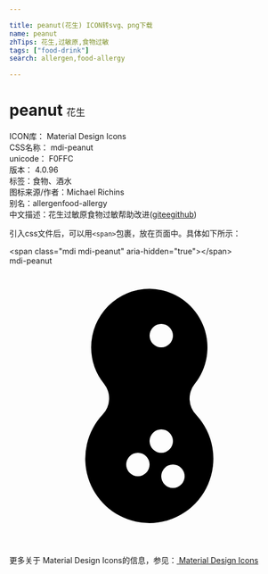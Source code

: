 ```yaml
---

title: peanut(花生) ICON转svg、png下载
name: peanut
zhTips: 花生,过敏原,食物过敏
tags: ["food-drink"]
search: allergen,food-allergy

---
```


# peanut  <small style="font-size: 60%;font-weight: 100">花生</small>


<div class="detail-page">
<p>
<span>
ICON库：
<span class="badge-secondary badge">Material Design Icons</span> 
</span>
<br/>
<span>
CSS名称：
<span class="badge-secondary badge">mdi-peanut</span> 
</span>
<br/>
<span>
unicode：
<span class="badge-secondary badge">F0FFC</span> 
<copy-btn content='F0FFC' btn-title=""></copy-btn>
<copy-btn :content='String.fromCodePoint(parseInt("F0FFC", 16))' btn-title="复制U"></copy-btn>
</span>
<br/>
<span>
版本：
<span class="badge-secondary badge">4.0.96</span> 
</span><br/><span>标签：<span class="badge-light badge"><router-link to="/tags/food-drink.html">食物、酒水</router-link></span></span>
<br/>
<span>图标来源/作者：<span class="badge-light badge">Michael Richins</span></span> 
<br/>
<span>别名：<span class="badge-light badge">allergen</span><span class="badge-light badge">food-allergy</span></span><br/><span class="zh-detail">中文描述：<span class="badge-primary badge">花生</span><span class="badge-primary badge">过敏原</span><span class="badge-primary badge">食物过敏</span><span class="help-link"><span>帮助改进</span>(<a href="https://gitee.com/liuwave/icon-helper/edit/master/json/material/peanut.json" target="_blank" rel="noopener noreferrer">gitee</a><a href="https://github.com/liuwave/icon-helper/edit/master/json/material/peanut.json" target="_blank" rel="noopener noreferrer">github</a></span>)</span><br/>
</p>
</div>
<div class="alert alert-dark">
  <i class="mdi mdi-peanut mdi-48px"></i>
  <i class="mdi mdi-peanut mdi-36px"></i>
  <i class="mdi mdi-peanut mdi-24px"></i>
  <i class="mdi mdi-peanut mdi-18px"></i>
</div>
<div>
  <p>引入css文件后，可以用<code>&lt;span&gt;</code>包裹，放在页面中。具体如下所示：    
  </p>
  <div class="alert alert-primary" style="font-size: 14px">
    &lt;span class="mdi mdi-peanut" aria-hidden="true"&gt;&lt;/span&gt;
    <copy-btn content='<span class="mdi mdi-peanut" aria-hidden="true"></span>'></copy-btn>
  </div>
  <div class="alert alert-secondary">
    <i class="mdi mdi-peanut"
    style="font-size: 24px"
    aria-hidden="true"></i> mdi-peanut
    <copy-btn content="mdi-peanut" btn-title="复制图标名称"></copy-btn>
  </div>
</div>
<div id="svg" class="svg-wrap">
<svg xmlns="http://www.w3.org/2000/svg" viewBox="0 0 24 24"><path d="M16 12.77A2 2 0 0 1 15.86 10.12A5 5 0 0 0 13.04 2.12A5.74 5.74 0 0 0 12 2A5 5 0 0 0 7 7A5 5 0 0 0 8.11 10.12A2 2 0 0 1 8 12.72A5.5 5.5 0 0 0 10.81 21.87A5.42 5.42 0 0 0 12 22A5.5 5.5 0 0 0 16 12.77M13 5A1 1 0 1 1 12 6A1 1 0 0 1 13 5M11 18A1 1 0 1 1 12 17A1 1 0 0 1 11 18M12 15A1 1 0 1 1 13 16A1 1 0 0 1 12 15M14 19A1 1 0 1 1 15 18A1 1 0 0 1 14 19Z" /></svg>
</div>
<detail full-name='mdi-peanut'></detail>
    
<div><p>更多关于 Material Design Icons的信息，参见：<a target="_blank" href="https://iconhelper.cn/material.html"> Material Design Icons</a>
</p></div>
